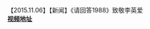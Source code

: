【2015.11.06】【新闻】《请回答1988》致敬李英爱        
**[视频地址](http://t.cn/Ew4Tpel?m=4336078917549617&u=1154814462)**
